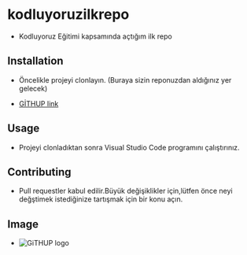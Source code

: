 # kodluyoruzilkrepo
- Kodluyoruz Eğitimi kapsamında açtığım ilk repo
## Installation
- Öncelikle projeyi clonlayın. (Buraya sizin reponuzdan aldığınız yer gelecek)

- [GİTHUP link](https://github.com/nergizcelik/kodluyoruzilkrepo)
## Usage
- Projeyi clonladıktan sonra Visual Studio Code programını çalıştırınız.
## Contributing 
- Pull requestler kabul edilir.Büyük değişiklikler için,lütfen önce neyi değştimek istediğinize tartışmak için bir konu açın.
## Image

- ![GiTHUP logo](https://miro.medium.com/max/720/0*ZLfPdBuEy3SgJscw.webp)

